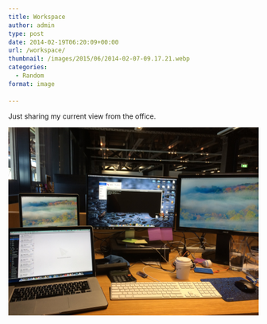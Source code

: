 ```yaml
---
title: Workspace
author: admin
type: post
date: 2014-02-19T06:20:09+00:00
url: /workspace/
thumbnail: /images/2015/06/2014-02-07-09.17.21.webp
categories:
  - Random
format: image

---
```

Just sharing my current view from the office. 

![](/images/2015/06/2014-02-07-09.17.21.jpg)